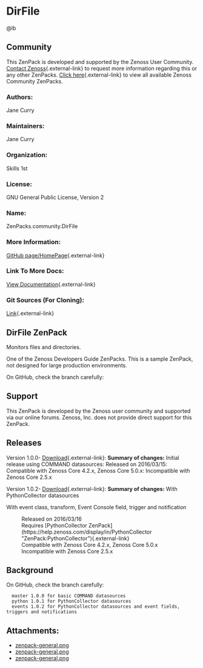# DirFile

@lb[](img/zenpack-zenpack-general.png)

## Community

This ZenPack is developed and supported by the Zenoss User Community.
[Contact Zenoss](https://tryit.zenoss.com/zenpack-contact/){.external-link} to
request more information regarding this or any other ZenPacks. [Click here](https://zenoss.com/product/zenpacks?f%5B0%5D=im_field_zenpack_category:1021){.external-link} to
view all available Zenoss Community ZenPacks.

### Authors:

Jane Curry

### Maintainers:

Jane Curry

### Organization:

Skills 1st

### License:

GNU General Public License, Version 2

### Name:

ZenPacks.community.DirFile

### More Information:

[GitHub page/HomePage](https://github.com/ZenossDevGuide/ZenPacks.community.DirFile){.external-link}

### Link To More Docs:

[View Documentation](https://github.com/ZenossDevGuide/ZenPacks.community.DirFile){.external-link}

### Git Sources (For Cloning):

[Link](https://github.com/ZenossDevGuide/ZenPacks.community.DirFile){.external-link}

## DirFile ZenPack

Monitors files and directories.

One of the Zenoss Developers Guide ZenPacks. This is a sample ZenPack,
not designed for large production environments.

On GitHub, check the branch carefully:

## Support

This ZenPack is developed by the Zenoss user community and supported via
our online forums. Zenoss, Inc. does not provide direct support for this
ZenPack.

## Releases

Version 1.0.0- [Download](https://storage.googleapis.com/zenpacks/ZenPacks.community.DirFile/1.0.0/ZenPacks.community.DirFile-1.0.0.egg){.external-link}:   **Summary of changes:** Initial release using COMMAND datasources:   Released on 2016/03/15:   Compatible with Zenoss Core 4.2.x, Zenoss Core 5.0.x:   Incompatible with Zenoss Core 2.5.x

<!-- -->

Version 1.0.2- [Download](https://storage.googleapis.com/zenpacks/ZenPacks.community.DirFile/1.0.2/ZenPacks.community.DirFile-1.0.2.egg){.external-link}:   **Summary of changes:** With PythonCollector datasources

With event class, transform, Event Console field, trigger and
notification

<dl markdown="1">
<dd markdown="1">
Released on 2016/03/16
</dd>
<dd markdown="1">
Requires [PythonCollector ZenPack](https://help.zenoss.com/display/in/PythonCollector "ZenPack:PythonCollector"){.external-link}
</dd>
<dd markdown="1">
Compatible with Zenoss Core 4.2.x, Zenoss Core 5.0.x
</dd>
<dd markdown="1">
Incompatible with Zenoss Core 2.5.x
</dd>
</dl>

## Background

On GitHub, check the branch carefully:

      master 1.0.0 for basic COMMAND datasources
      python 1.0.1 for PythonCollector datasources
      events 1.0.2 for PythonCollector datasources and event fields, triggers and notifications

## Attachments:

-   [zenpack-general.png](img/zenpack-zenpack-general.png)
-   [zenpack-general.png](img/zenpack-zenpack-general.png)
-   [zenpack-general.png](img/zenpack-zenpack-general.png)

